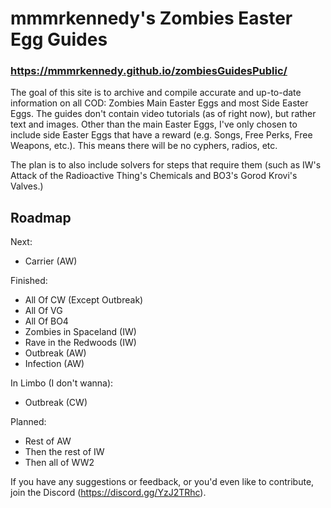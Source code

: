 # mmmrkennedy's Zombies Easter Egg Guides

### https://mmmrkennedy.github.io/zombiesGuidesPublic/

The goal of this site is to archive and compile accurate and up-to-date information on all COD: Zombies Main Easter Eggs and most Side Easter Eggs.
The guides don't contain video tutorials (as of right now), but rather text and images. Other than the main Easter Eggs, I've only chosen to include side Easter Eggs that have a reward (e.g. Songs, Free Perks, Free Weapons, etc.). This means there will be no cyphers, radios, etc.

The plan is to also include solvers for steps that require them (such as IW's Attack of the Radioactive Thing's Chemicals and BO3's Gorod Krovi's Valves.)

## Roadmap
Next:
- Carrier (AW)

Finished:
- All Of CW (Except Outbreak)
- All Of VG
- All Of BO4
- Zombies in Spaceland (IW)
- Rave in the Redwoods (IW)
- Outbreak (AW)
- Infection (AW)

In Limbo (I don't wanna):
- Outbreak (CW)

Planned:
- Rest of AW
- Then the rest of IW
- Then all of WW2

If you have any suggestions or feedback, or you'd even like to contribute, join the Discord (https://discord.gg/YzJ2TRhc).

